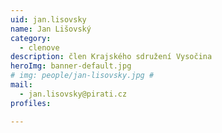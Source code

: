```yaml
---
uid: jan.lisovsky
name: Jan Lišovský
category:
  - clenove
description: člen Krajského sdružení Vysočina
heroImg: banner-default.jpg
# img: people/jan-lisovsky.jpg #
mail:
  - jan.lisovsky@pirati.cz
profiles:

---
```


